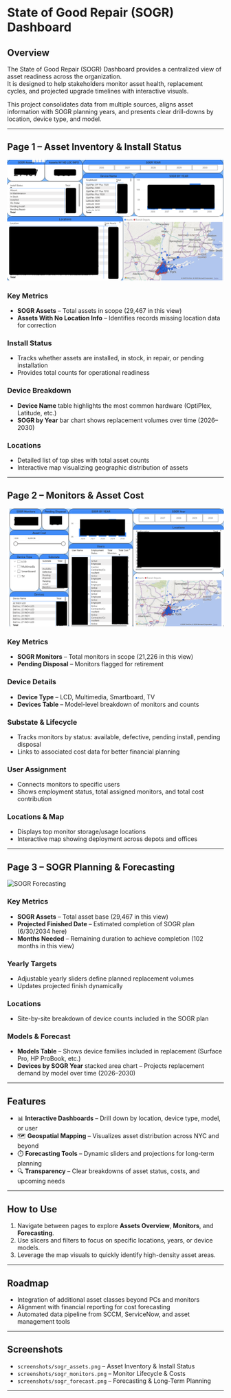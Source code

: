 # State of Good Repair (SOGR) Dashboard

## Overview
The State of Good Repair (SOGR) Dashboard provides a centralized view of asset readiness across the organization.  
It is designed to help stakeholders monitor asset health, replacement cycles, and projected upgrade timelines with interactive visuals.  

This project consolidates data from multiple sources, aligns asset information with SOGR planning years, and presents clear drill-downs by location, device type, and model.  

---

## Page 1 – Asset Inventory & Install Status

![SOGR Assets Overview](https://github.com/Avimaslow/SOGR/blob/main/Screenshots/SOGRMainPageBlackedOut.png)

### Key Metrics
- **SOGR Assets** – Total assets in scope (29,467 in this view)  
- **Assets With No Location Info** – Identifies records missing location data for correction  

### Install Status
- Tracks whether assets are installed, in stock, in repair, or pending installation  
- Provides total counts for operational readiness  

### Device Breakdown
- **Device Name** table highlights the most common hardware (OptiPlex, Latitude, etc.)  
- **SOGR by Year** bar chart shows replacement volumes over time (2026–2030)  

### Locations
- Detailed list of top sites with total asset counts  
- Interactive map visualizing geographic distribution of assets  

---

## Page 2 – Monitors & Asset Cost

![SOGR Monitors](https://github.com/Avimaslow/SOGR/blob/main/Screenshots/MonitorsSogrBlackedOut.png)

### Key Metrics
- **SOGR Monitors** – Total monitors in scope (21,226 in this view)  
- **Pending Disposal** – Monitors flagged for retirement  

### Device Details
- **Device Type** – LCD, Multimedia, Smartboard, TV  
- **Devices Table** – Model-level breakdown of monitors and counts  

### Substate & Lifecycle
- Tracks monitors by status: available, defective, pending install, pending disposal  
- Links to associated cost data for better financial planning  

### User Assignment
- Connects monitors to specific users  
- Shows employment status, total assigned monitors, and total cost contribution  

### Locations & Map
- Displays top monitor storage/usage locations  
- Interactive map showing deployment across depots and offices  

---

## Page 3 – SOGR Planning & Forecasting

![SOGR Forecasting]([https://github.com/Avimaslow/SOGR/blob/main/Screenshots/ScenarioPage.png](https://github.com/Avimaslow/SOGR/blob/main/Screenshots/ScenarioPageBlackedOut.png))

### Key Metrics
- **SOGR Assets** – Total asset base (29,467 in this view)  
- **Projected Finished Date** – Estimated completion of SOGR plan (6/30/2034 here)  
- **Months Needed** – Remaining duration to achieve completion (102 months in this view)  

### Yearly Targets
- Adjustable yearly sliders define planned replacement volumes  
- Updates projected finish dynamically  

### Locations
- Site-by-site breakdown of device counts included in the SOGR plan  

### Models & Forecast
- **Models Table** – Shows device families included in replacement (Surface Pro, HP ProBook, etc.)  
- **Devices by SOGR Year** stacked area chart – Projects replacement demand by model over time (2026–2030)  

---

## Features

- 📊 **Interactive Dashboards** – Drill down by location, device type, model, or user  
- 🗺️ **Geospatial Mapping** – Visualizes asset distribution across NYC and beyond  
- ⏱️ **Forecasting Tools** – Dynamic sliders and projections for long-term planning  
- 🔍 **Transparency** – Clear breakdowns of asset status, costs, and upcoming needs  

---

## How to Use
1. Navigate between pages to explore **Assets Overview**, **Monitors**, and **Forecasting**.  
2. Use slicers and filters to focus on specific locations, years, or device models.  
3. Leverage the map visuals to quickly identify high-density asset areas.  

---

## Roadmap
- Integration of additional asset classes beyond PCs and monitors  
- Alignment with financial reporting for cost forecasting  
- Automated data pipeline from SCCM, ServiceNow, and asset management tools  

---

## Screenshots
- `screenshots/sogr_assets.png` – Asset Inventory & Install Status  
- `screenshots/sogr_monitors.png` – Monitor Lifecycle & Costs  
- `screenshots/sogr_forecast.png` – Forecasting & Long-Term Planning  

---
